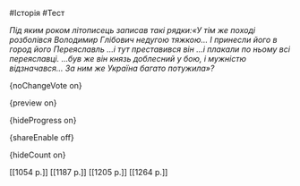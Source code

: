#Історія #Тест

*Під яким роком літописець записав такі рядки:«У  тім же поході розболівся Володимир Глібович недугою тяжкою... І  принесли його в город його Переяславль ...і тут преставився він ...і  плакали по ньому всі переяславці. ...був же він князь доблесний у бою, і  мужністю відзначався… За ним же Україна багато потужила»?*

{noChangeVote on}

{preview on}

{hideProgress on}

{shareEnable off}

{hideCount on}

[[1054 р.]]
[[1187 р.]]
[[1205 р.]]
[[1264 р.]]
